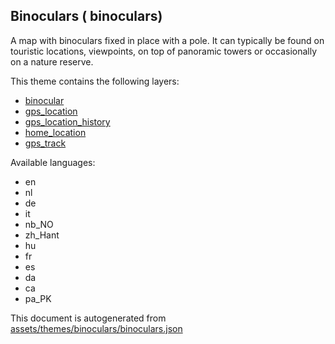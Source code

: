 

 Binoculars ( binoculars) 
--------------------------



A map with binoculars fixed in place with a pole. It can typically be found on touristic locations, viewpoints, on top of panoramic towers or occasionally on a nature reserve.

This theme contains the following layers:



  - [binocular](../Layers/binocular.md)
  - [gps_location](../Layers/gps_location.md)
  - [gps_location_history](../Layers/gps_location_history.md)
  - [home_location](../Layers/home_location.md)
  - [gps_track](../Layers/gps_track.md)


Available languages:



  - en
  - nl
  - de
  - it
  - nb_NO
  - zh_Hant
  - hu
  - fr
  - es
  - da
  - ca
  - pa_PK
 

This document is autogenerated from [assets/themes/binoculars/binoculars.json](https://github.com/pietervdvn/MapComplete/blob/develop/assets/themes/binoculars/binoculars.json)